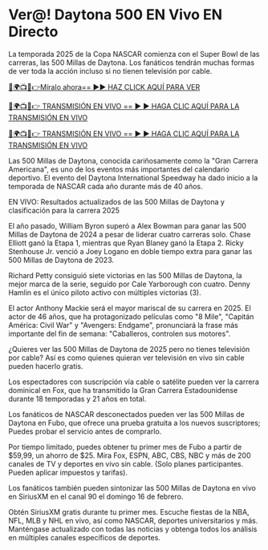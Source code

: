 # Ver@! Daytona 500 EN Vivo EN Directo

La temporada 2025 de la Copa NASCAR comienza con el Super Bowl de las carreras, las 500 Millas de Daytona. Los fanáticos tendrán muchas formas de ver toda la acción incluso si no tienen televisión por cable.

[🔴🌍📺📱👉Míralo ahora== ►► HAZ CLICK AQUÍ PARA VER](https://tinyurl.com/3f57ttv2)

[🔴🌍📺📱👉 TRANSMISIÓN EN VIVO == ► ► HAGA CLIC AQUÍ PARA LA TRANSMISIÓN EN VIVO](https://tinyurl.com/3f57ttv2)

[🔴🌍📺📱👉 TRANSMISIÓN EN VIVO == ► ► HAGA CLIC AQUÍ PARA LA TRANSMISIÓN EN VIVO](https://tinyurl.com/3f57ttv2)

Las 500 Millas de Daytona, conocida cariñosamente como la "Gran Carrera Americana", es uno de los eventos más importantes del calendario deportivo. El evento del Daytona International Speedway ha dado inicio a la temporada de NASCAR cada año durante más de 40 años.

EN VIVO: Resultados actualizados de las 500 Millas de Daytona y clasificación para la carrera 2025

El año pasado, William Byron superó a Alex Bowman para ganar las 500 Millas de Daytona de 2024 a pesar de liderar cuatro carreras solo. Chase Elliott ganó la Etapa 1, mientras que Ryan Blaney ganó la Etapa 2. Ricky Stenhouse Jr. venció a Joey Logano en doble tiempo extra para ganar las 500 Millas de Daytona de 2023.

Richard Petty consiguió siete victorias en las 500 Millas de Daytona, la mejor marca de la serie, seguido por Cale Yarborough con cuatro. Denny Hamlin es el único piloto activo con múltiples victorias (3).

El actor Anthony Mackie será el mayor mariscal de su carrera en 2025. El actor de 46 años, que ha protagonizado películas como "8 Mile", "Capitán América: Civil War" y "Avengers: Endgame", pronunciará la frase más importante del fin de semana: "Caballeros, controlen sus motores".

¿Quieres ver las 500 Millas de Daytona de 2025 pero no tienes televisión por cable? Así es como quienes quieran ver televisión en vivo sin cable pueden hacerlo gratis.

Los espectadores con suscripción vía cable o satélite pueden ver la carrera dominical en Fox, que ha transmitido la Gran Carrera Estadounidense durante 18 temporadas y 21 años en total.

Los fanáticos de NASCAR desconectados pueden ver las 500 Millas de Daytona en Fubo, que ofrece una prueba gratuita a los nuevos suscriptores; Puedes probar el servicio antes de comprarlo.

Por tiempo limitado, puedes obtener tu primer mes de Fubo a partir de $59,99, un ahorro de $25. Mira Fox, ESPN, ABC, CBS, NBC y más de 200 canales de TV y deportes en vivo sin cable. (Solo planes participantes. Pueden aplicar impuestos y tarifas).

Los fanáticos también pueden sintonizar las 500 Millas de Daytona en vivo en SiriusXM en el canal 90 el domingo 16 de febrero.

Obtén SiriusXM gratis durante tu primer mes. Escuche fiestas de la NBA, NFL, MLB y NHL en vivo, así como NASCAR, deportes universitarios y más. Manténgase actualizado con todas las noticias y obtenga todos los análisis en múltiples canales específicos de deportes.
